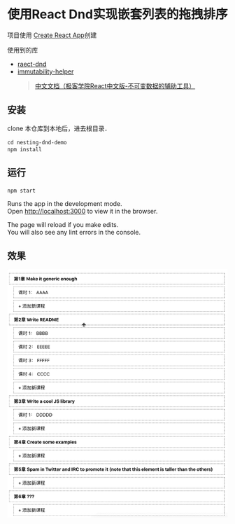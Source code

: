 # 使用React Dnd实现嵌套列表的拖拽排序

项目使用 [Create React App](https://github.com/facebook/create-react-app)创建

使用到的库
- [raect-dnd](http://react-dnd.github.io/react-dnd/about)
- [immutability-helper](https://github.com/kolodny/immutability-helper)
  > [中文文档（极客学院React中文版-不可变数据的辅助工具）](http://wiki.jikexueyuan.com/project/react/immutability-helpers.html)

## 安装

clone 本仓库到本地后，进去根目录．
```
cd nesting-dnd-demo
npm install
```

## 运行

`npm start`

Runs the app in the development mode.<br>
Open [http://localhost:3000](http://localhost:3000) to view it in the browser.

The page will reload if you make edits.<br>
You will also see any lint errors in the console.

## 效果
![image](https://github.com/evil0angel/nesting-dnd-demo/blob/master/png/dnd-demo.2019-03-13%2012_42_38.gif)
